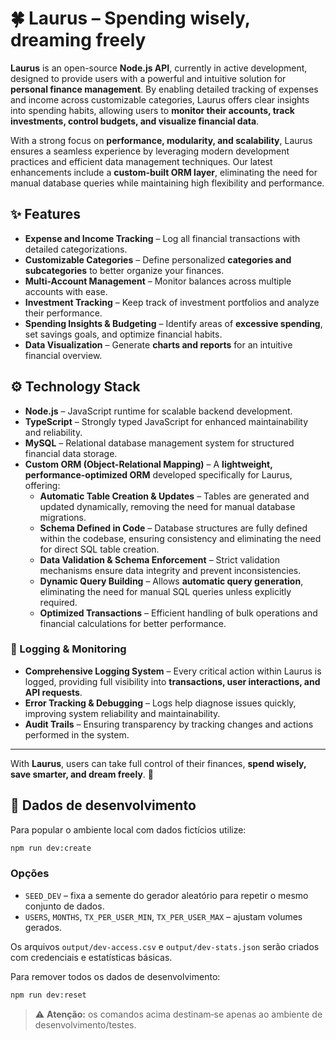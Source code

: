 # 🍀 Laurus – Spending wisely, dreaming freely  

**Laurus** is an open-source **Node.js API**, currently in active development, designed to provide users with a powerful and intuitive solution for **personal finance management**. By enabling detailed tracking of expenses and income across customizable categories, Laurus offers clear insights into spending habits, allowing users to **monitor their accounts, track investments, control budgets, and visualize financial data**.  

With a strong focus on **performance, modularity, and scalability**, Laurus ensures a seamless experience by leveraging modern development practices and efficient data management techniques. Our latest enhancements include a **custom-built ORM layer**, eliminating the need for manual database queries while maintaining high flexibility and performance.

## ✨ Features  

- **Expense and Income Tracking** – Log all financial transactions with detailed categorizations.  
- **Customizable Categories** – Define personalized **categories and subcategories** to better organize your finances.  
- **Multi-Account Management** – Monitor balances across multiple accounts with ease.  
- **Investment Tracking** – Keep track of investment portfolios and analyze their performance.  
- **Spending Insights & Budgeting** – Identify areas of **excessive spending**, set savings goals, and optimize financial habits.  
- **Data Visualization** – Generate **charts and reports** for an intuitive financial overview.  

## ⚙️ Technology Stack  

- **Node.js** – JavaScript runtime for scalable backend development.  
- **TypeScript** – Strongly typed JavaScript for enhanced maintainability and reliability.  
- **MySQL** – Relational database management system for structured financial data storage.  
- **Custom ORM (Object-Relational Mapping)** – A **lightweight, performance-optimized ORM** developed specifically for Laurus, offering:  
  - **Automatic Table Creation & Updates** – Tables are generated and updated dynamically, removing the need for manual database migrations.  
  - **Schema Defined in Code** – Database structures are fully defined within the codebase, ensuring consistency and eliminating the need for direct SQL table creation.  
  - **Data Validation & Schema Enforcement** – Strict validation mechanisms ensure data integrity and prevent inconsistencies.  
  - **Dynamic Query Building** – Allows **automatic query generation**, eliminating the need for manual SQL queries unless explicitly required.  
  - **Optimized Transactions** – Efficient handling of bulk operations and financial calculations for better performance.  

### 📖 Logging & Monitoring  

- **Comprehensive Logging System** – Every critical action within Laurus is logged, providing full visibility into **transactions, user interactions, and API requests**.  
- **Error Tracking & Debugging** – Logs help diagnose issues quickly, improving system reliability and maintainability.  
- **Audit Trails** – Ensuring transparency by tracking changes and actions performed in the system.  

---

With **Laurus**, users can take full control of their finances, **spend wisely, save smarter, and dream freely**. 🚀

## 🌱 Dados de desenvolvimento

Para popular o ambiente local com dados fictícios utilize:

```bash
npm run dev:create
```

### Opções

- `SEED_DEV` – fixa a semente do gerador aleatório para repetir o mesmo conjunto de dados.
- `USERS`, `MONTHS`, `TX_PER_USER_MIN`, `TX_PER_USER_MAX` – ajustam volumes gerados.

Os arquivos `output/dev-access.csv` e `output/dev-stats.json` serão criados com credenciais e estatísticas básicas.

Para remover todos os dados de desenvolvimento:

```bash
npm run dev:reset
```

> ⚠️ **Atenção:** os comandos acima destinam‑se apenas ao ambiente de desenvolvimento/testes.
